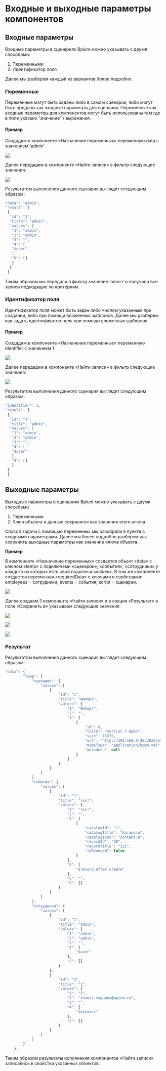 # Входные и выходные параметры компонентов

## **Входные параметры**

Входные параметры в сценариях Bpium можно указывать с двумя способами:

1. Переменными
2. Идентификатор поля

Далее мы разберем каждый из вариантов более подробно.

### **Переменные**

Переменные могут быть заданы либо в самом сценарии, либо могут быть преданы как входные параметры для сценария. Переменные как входные параметры для компонентов могут быть использованы там где в поле указано “значение” / выражения.

#### **Пример**

Создадим в компоненте «Назначение переменных» переменную data с значением 'admin'

![](../../../.gitbook/assets/0.png)

Далее передадим в компоненте «Найти записи» в фильтр следующие значения:

![](<../../../.gitbook/assets/1 (10) (1).png>)

Результатом выполнения данного сценария выглядит следующим образом:

```javascript
"data": "admin",
"result": [
 {
  "id": "1",
  "title": "admin",
  "values": {
   "1": "admin",
   "2": "admin",
   "3": "",
   "4": [
   "$user"
   ],
   "5": []
   }
  }
 ]
```

Таким образом мы передали в фильтр значение ‘admin’ и получили все записи подходящие по критериям.

### **Идентификатор поля**

Идентификатор поля может быть задан либо числом указанным при создании, либо при помощи вложенных шаблонов. Далее мы разберем как задать идентификатор поля при помощи вложенных шаблонов.

#### **Пример**

Создадим в компоненте «Назначение переменных» переменную identifier с значением 1

![](https://lh4.googleusercontent.com/2s4gTW3jL2Dclo0YzBdmlU\_sP-5PC5KZFCGxQ0Psv0fxjK0bGMsycq7lLIIg0Gx8-l3yIfxEqZPfs8WKzA0xwAjfJosKE1hhnKyIb6vYYK8I6EAB\_L-U0-rBY0GWyi1eB1LqWSFx)

Далее передадим в компоненте «Найти записи» в фильтр следующие значения:

![](<../../../.gitbook/assets/3 (5).png>)

Результатом выполнения данного сценария выглядит следующим образом:

```javascript
"identifier": 1,
"result": [
 {
  "id": "1",
  "title": "admin",
  "values": {
   "1": "admin",
   "2": "admin",
   "3": "",
   "4": [
   "$user"
   ],
   "5": []
   }
 }
 ]
```

## **Выходные параметры**

Выходные параметры в сценариях Bpium можно указывать с двумя способами

1. Переменными
2. Ключ объекта и данные сохранятся как значения этого ключа

Способ задачи с помощью переменных мы разобрали в пункте с входными параметрами. Далее мы более подробно разберем как сохранить выходные параметры как значение ключа объекта.

**Пример**

В компоненте «Назначение переменных» создается объект «data» с ключом «temp» с подключами «сценарии», «события», «сотрудники» у каждого из которых есть свой подключи «values». В том же компоненте создается переменная «requiredData» с ключами и свойствами: employees = сотрудники, events = события, script = сценарии.

![](<../../../.gitbook/assets/4 (8).png>)

Далее создаем 3 компонента «Найти записи» и в секции «Результат» в поле «Сохранить в» указываем следующие значения:

![](<../../../.gitbook/assets/5 (1).png>)

![](<../../../.gitbook/assets/6 (8).png>)

![](<../../../.gitbook/assets/7 (7).png>)

### **Результат**

Результатом выполнения данного сценария выглядит следующим образом:

```javascript
"data": {
        "temp": {
            "сценарии": {
                "values": [
                    {
                        "id": "1",
                        "title": "Импорт",
                        "values": {
                            "1": "Импорт",
                            "2": "",
                            "3": [
                                {
                                    "id": 8,
                                    "title": "version.7.bpmn",
                                    "size": 15375,
                                    "url": "http://192.168.0.40:2020/storage/1/e1a8939a-4270-415d-82dd-985456f96a80/version.7.bpmn",
                                    "mimeType": "application/bpmn+xml",
                                    "metadata": null
                                }
                            ]
                        }
                    }
                ]
            },
            "события": {
                "values": [
                    {
                        "id": "1",
                        "title": "тест",
                        "values": {
                            "1": "тест",
                            "2": "",
                            "4": [
                                {
                                    "catalogId": "1",
                                    "catalogTitle": "Каталоги",
                                    "catalogIcon": "content-8",
                                    "recordId": "20",
                                    "recordTitle": "321",
                                    "isRemoved": false
                                }
                            ],
                            "5": [
                                "$record.after.create"
                            ],
                            "6": "",
                            "8": []
                        }
                    }
                ]
            },
            "сотрудники": {
                "values": [
                    {
                        "id": "1",
                        "title": "admin",
                        "values": {
                            "1": "admin",
                            "2": "admin",
                            "3": "",
                            "4": [
                                "$user"
                            ],
                            "5": []
                        }
                    },
                    {
                        "id": "2",
                        "title": "1",
                        "values": {
                            "1": "1",
                            "2": "shamil.vagapov@bpium.ru",
                            "3": "",
                            "4": [
                                "$extuser"
                            ],
                            "5": []
                        }
                    }
                ]
            }
        }
    },
```

Таким образом результаты исполнения компонентов «Найти записи» записались в свойства указанных объектов.
